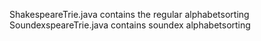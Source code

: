 ShakespeareTrie.java contains the regular alphabetsorting
SoundexspeareTrie.java contains soundex alphabetsorting
